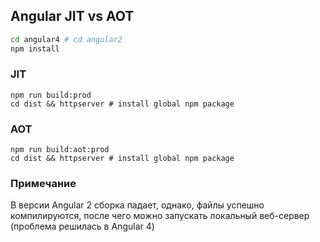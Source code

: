 ## Angular JIT vs AOT

```bash
cd angular4 # cd angular2 
npm install
```

### JIT

```
npm run build:prod
cd dist && httpserver # install global npm package
```


### AOT

```
npm run build:aot:prod
cd dist && httpserver # install global npm package
```

### Примечание

В версии Angular 2 сборка падает, однако, файлы успешно компилируются, после чего можно запускать локальный веб-сервер (проблема решилась в Angular 4)